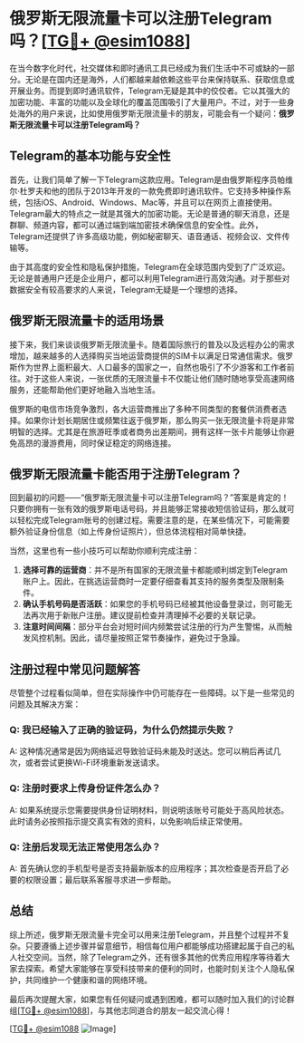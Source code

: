 # 俄罗斯无限流量卡可以注册Telegram吗？[[TG💪+ @esim1088](https://t.me/s/esim1088)]

在当今数字化时代，社交媒体和即时通讯工具已经成为我们生活中不可或缺的一部分。无论是在国内还是海外，人们都越来越依赖这些平台来保持联系、获取信息或开展业务。而提到即时通讯软件，Telegram无疑是其中的佼佼者。它以其强大的加密功能、丰富的功能以及全球化的覆盖范围吸引了大量用户。不过，对于一些身处海外的用户来说，比如使用俄罗斯无限流量卡的朋友，可能会有一个疑问：**俄罗斯无限流量卡可以注册Telegram吗？**

## Telegram的基本功能与安全性

首先，让我们简单了解一下Telegram这款应用。Telegram是由俄罗斯程序员帕维尔·杜罗夫和他的团队于2013年开发的一款免费即时通讯软件。它支持多种操作系统，包括iOS、Android、Windows、Mac等，并且可以在网页上直接使用。Telegram最大的特点之一就是其强大的加密功能。无论是普通的聊天消息，还是群聊、频道内容，都可以通过端到端加密技术确保信息的安全性。此外，Telegram还提供了许多高级功能，例如秘密聊天、语音通话、视频会议、文件传输等。

由于其高度的安全性和隐私保护措施，Telegram在全球范围内受到了广泛欢迎。无论是普通用户还是企业用户，都可以利用Telegram进行高效沟通。对于那些对数据安全有较高要求的人来说，Telegram无疑是一个理想的选择。

## 俄罗斯无限流量卡的适用场景

接下来，我们来谈谈俄罗斯无限流量卡。随着国际旅行的普及以及远程办公的需求增加，越来越多的人选择购买当地运营商提供的SIM卡以满足日常通信需求。俄罗斯作为世界上面积最大、人口最多的国家之一，自然也吸引了不少游客和工作者前往。对于这些人来说，一张优质的无限流量卡不仅能让他们随时随地享受高速网络服务，还能帮助他们更好地融入当地生活。

俄罗斯的电信市场竞争激烈，各大运营商推出了多种不同类型的套餐供消费者选择。如果你计划长期居住或频繁往返于俄罗斯，那么购买一张无限流量卡将是非常明智的选择。尤其是在旅游旺季或者商务出差期间，拥有这样一张卡片能够让你避免高昂的漫游费用，同时保证稳定的网络连接。

## 俄罗斯无限流量卡能否用于注册Telegram？

回到最初的问题——“俄罗斯无限流量卡可以注册Telegram吗？”答案是肯定的！只要你拥有一张有效的俄罗斯电话号码，并且能够正常接收短信验证码，那么就可以轻松完成Telegram账号的创建过程。需要注意的是，在某些情况下，可能需要额外验证身份信息（如上传身份证照片），但总体流程相对简单快捷。

当然，这里也有一些小技巧可以帮助你顺利完成注册：

1. **选择可靠的运营商**：并不是所有国家的无限流量卡都能顺利绑定到Telegram账户上。因此，在挑选运营商时一定要仔细查看其支持的服务类型及限制条件。
2. **确认手机号码是否活跃**：如果您的手机号码已经被其他设备登录过，则可能无法再次用于新账户注册。建议提前检查并清理掉不必要的关联记录。
3. **注意时间间隔**：部分平台会对短时间内频繁尝试注册的行为产生警惕，从而触发风控机制。因此，请尽量按照正常节奏操作，避免过于急躁。

## 注册过程中常见问题解答

尽管整个过程看似简单，但在实际操作中仍可能存在一些障碍。以下是一些常见的问题及其解决方案：

### Q: 我已经输入了正确的验证码，为什么仍然提示失败？
A: 这种情况通常是因为网络延迟导致验证码未能及时送达。您可以稍后再试几次，或者尝试更换Wi-Fi环境重新发送请求。

### Q: 注册时要求上传身份证件怎么办？
A: 如果系统提示您需要提供身份证明材料，则说明该账号可能处于高风险状态。此时请务必按照指示提交真实有效的资料，以免影响后续正常使用。

### Q: 注册后发现无法正常使用怎么办？
A: 首先确认您的手机型号是否支持最新版本的应用程序；其次检查是否开启了必要的权限设置；最后联系客服寻求进一步帮助。

## 总结

综上所述，俄罗斯无限流量卡完全可以用来注册Telegram，并且整个过程并不复杂。只要遵循上述步骤并留意细节，相信每位用户都能够成功搭建起属于自己的私人社交空间。当然，除了Telegram之外，还有很多其他的优秀应用程序等待着大家去探索。希望大家能够在享受科技带来的便利的同时，也能时刻关注个人隐私保护，共同维护一个健康和谐的网络环境。

最后再次提醒大家，如果您有任何疑问或遇到困难，都可以随时加入我们的讨论群组[[TG💪+ @esim1088](https://t.me/s/esim1088)]，与其他志同道合的朋友一起交流心得！

[[TG💪+ @esim1088](https://t.me/s/esim1088) ![Image](https://i.postimg.cc/4NQfJmqS/Snipaste-2025-05-13-00-14-12.png)]